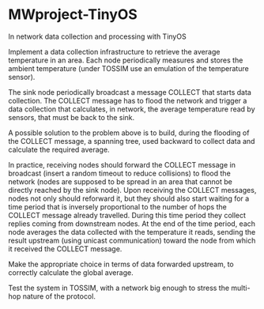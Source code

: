 # MWproject-TinyOS
In network data collection and processing with TinyOS

Implement a data collection infrastructure to retrieve the average temperature in an area. Each node periodically measures and stores the ambient temperature (under TOSSIM use an emulation of the temperature sensor).

The sink node periodically broadcast a message COLLECT that starts data collection. The COLLECT message has to flood the network and trigger a data collection that calculates, in network, the average temperature read by sensors, that must be back to the sink.

A possible solution to the problem above is to build, during the flooding of the COLLECT message, a spanning tree, used backward to collect data and calculate the required average.

In practice, receiving nodes should forward the COLLECT message in broadcast (insert a random timeout to reduce collisions) to flood the network (nodes are supposed to be spread in an area that cannot be directly reached by the sink node). Upon receiving the COLLECT messages, nodes not only should reforward it, but they should also start waiting for a time period that is inversely proportional to the number of hops the COLLECT message already travelled. During this time period they collect replies coming from downstream nodes. At the end of the time period, each node averages the data collected with the temperature it reads, sending the result upstream (using unicast communication) toward the node from which it received the COLLECT message.

Make the appropriate choice in terms of data forwarded upstream, to correctly calculate the global average.

Test the system in TOSSIM, with a network big enough to stress the multi-hop nature of the protocol.
